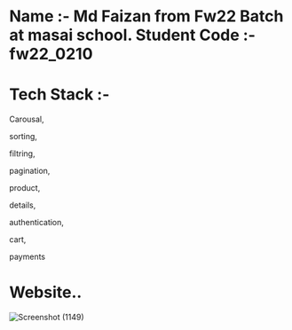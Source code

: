 # Name :- Md Faizan from Fw22 Batch at masai school. Student Code :- fw22_0210
# Tech Stack :-
Carousal,

sorting,

filtring,

pagination,

product,

details,

authentication,

cart,

payments

# Website..
![Screenshot (1149)](https://user-images.githubusercontent.com/106812942/221487227-7d71d56f-d5d3-432d-b0ad-693a459128db.png)
